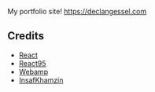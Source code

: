 My portfolio site! https://declangessel.com

## Credits
* [React](https://github.com/facebook/react)
* [React95](https://github.com/React95/React95)
* [Webamp](https://github.com/captbaritone/webamp)
* [InsafKhamzin](https://github.com/InsafKhamzin/portfolio)




